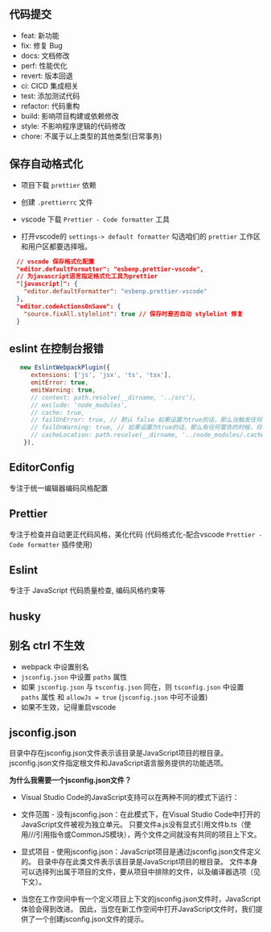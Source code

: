 ## 代码提交

- feat: 新功能
- fix: 修复 Bug
- docs: 文档修改
- perf: 性能优化
- revert: 版本回退
- ci: CICD 集成相关
- test: 添加测试代码
- refactor: 代码重构
- build: 影响项目构建或依赖修改
- style: 不影响程序逻辑的代码修改
- chore: 不属于以上类型的其他类型(日常事务)

## 保存自动格式化

- 项目下载 `prettier` 依赖

- 创建 `.prettierrc` 文件

- vscode 下载 `Prettier - Code formatter` 工具

- 打开vscode的 `settings-> default formatter` 勾选咱们的 `prettier` 工作区和用户区都要选择哦。

```json
  // vscode 保存格式化配置
  "editor.defaultFormatter": "esbenp.prettier-vscode",
  // 为javascript语言指定格式化工具为prettier
  "[javascript]": {
    "editor.defaultFormatter": "esbenp.prettier-vscode"
  },
  "editor.codeActionsOnSave": {
    "source.fixAll.stylelint": true // 保存时是否自动 stylelint 修复
  }
```

## eslint 在控制台报错

```javascript
   new EslintWebpackPlugin({
      extensions: ['js', 'jsx', 'ts', 'tsx'],
      emitError: true,
      emitWarning: true,
      // context: path.resolve(__dirname, '../src'),
      // exclude: 'node_modules',
      // cache: true,
      // failOnError: true, // 默认 false 如果设置为true的话，那么当触发任何错误的时候，将导致构建失败。
      // failOnWarning: true, // 如果设置为true的话，那么有任何警告的时候，将导致构建失败。
      // cacheLocation: path.resolve(__dirname, '../node_modules/.cache/.eslintcache'),
    }),
```

## EditorConfig

专注于统一编辑器编码风格配置

## Prettier

专注于检查并自动更正代码风格，美化代码 (代码格式化-配合vscode `Prettier - Code formatter` 插件使用)

## Eslint

专注于 JavaScript 代码质量检查, 编码风格约束等

## husky


## 别名 ctrl 不生效
- webpack 中设置别名
- `jsconfig.json` 中设置 `paths` 属性
- 如果 `jsconfig.json` 与 `tsconfig.json` 同在，则  `tsconfig.json` 中设置 `paths` 属性 和 `allowJs = true` (`jsconfig.json` 中可不设置)
- 如果不生效，记得重启vscode

## jsconfig.json

目录中存在jsconfig.json文件表示该目录是JavaScript项目的根目录。jsconfig.json文件指定根文件和JavaScript语言服务提供的功能选项。

**为什么我需要一个jsconfig.json文件？**

- Visual Studio Code的JavaScript支持可以在两种不同的模式下运行：

- 文件范围 - 没有jsconfig.json：在此模式下，在Visual Studio Code中打开的JavaScript文件被视为独立单元。 只要文件a.js没有显式引用文件b.ts（使用///引用指令或CommonJS模块），两个文件之间就没有共同的项目上下文。
- 显式项目 - 使用jsconfig.json：JavaScript项目是通过jsconfig.json文件定义的。 目录中存在此类文件表示该目录是JavaScript项目的根目录。 文件本身可以选择列出属于项目的文件，要从项目中排除的文件，以及编译器选项（见下文）。

- 当您在工作空间中有一个定义项目上下文的jsconfig.json文件时，JavaScript体验会得到改进。 因此，当您在新工作空间中打开JavaScript文件时，我们提供了一个创建jsconfig.json文件的提示。

